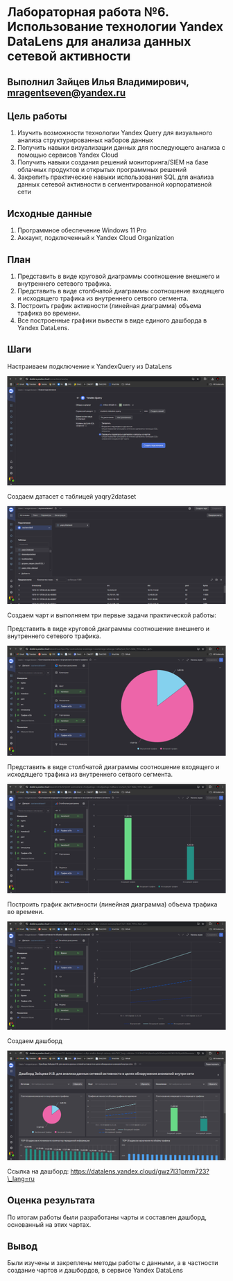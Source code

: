 

# Лабораторная работа №6. Использование технологии Yandex DataLens для анализа данных сетевой активности

## Выполнил Зайцев Илья Владимирович, mragentseven@yandex.ru

## Цель работы

1.  Изучить возможности технологии Yandex Query для визуального анализа
    структурированных наборов данных
2.  Получить навыки визуализации данных для последующего анализа с
    помощью сервисов Yandex Cloud
3.  Получить навыки создания решений мониторинга/SIEM на базе облачных
    продуктов и открытых программных решений
4.  Закрепить практические навыки использования SQL для анализа данных
    сетевой активности в сегментированной корпоративной сети

## Исходные данные

1.  Программное обеспечение Windows 11 Pro
2.  Аккаунт, подключенный к Yandex Cloud Organization

## План

1.  Представить в виде круговой диаграммы соотношение внешнего и
    внутреннего сетевого трафика.
2.  Представить в виде столбчатой диаграммы соотношение входящего и
    исходящего трафика из внутреннего сетвого сегмента.
3.  Построить график активности (линейная диаграмма) объема трафика во
    времени.
4.  Все построенные графики вывести в виде единого дашборда в Yandex
    DataLens.

## Шаги

Настраиваем подключение к YandexQuery из DataLens

![](img/1.png)

Создаем датасет с таблицей yaqry2dataset

![](img/2.png)

Создаем чарт и выполняем три первые задачи практической работы:

Представить в виде круговой диаграммы соотношение внешнего и внутреннего
сетевого трафика.

![](img/3.png)

Представить в виде столбчатой диаграммы соотношение входящего и
исходящего трафика из внутреннего сетвого сегмента.

![](img/4.png)

Построить график активности (линейная диаграмма) объема трафика во
времени.

![](img/5.png)

Создаем дашборд

![](img/6.png)

Ссылка на дашборд: https://datalens.yandex.cloud/gwz7l31pmm723?\_lang=ru

## Оценка результата

По итогам работы были разработаны чарты и составлен дашборд, основанный
на этих чартах.

## Вывод

Были изучены и закреплены методы работы с данными, а в частности
создание чартов и дашбордов, в сервисе Yandex DataLens
